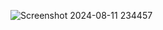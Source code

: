 ![Screenshot 2024-08-11 234457](https://github.com/user-attachments/assets/fcb14cae-bc37-4f7c-8fa0-cd8745496366)
